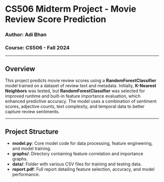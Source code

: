 # **CS506 Midterm Project - Movie Review Score Prediction**

### **Author**: Adi Bhan  
### **Course**: CS506 - Fall 2024  

---

## **Overview**
This project predicts movie review scores using a **RandomForestClassifier** model trained on a dataset of review text and metadata. Initially, **K-Nearest Neighbors** was tested, but **RandomForestClassifier** was selected for improved runtime and built-in feature importance evaluation, which enhanced predictive accuracy. The model uses a combination of sentiment scores, adjective counts, text complexity, and temporal data to better capture review sentiments.

---

## **Project Structure**
- **model.py**: Core model code for data processing, feature engineering, and model training.
- **graphs/**: Directory containing feature correlation and importance graphs.
- **data/**: Folder with various CSV files for training and testing data.
- **report.pdf**: Full report detailing feature selection, accuracy, and model performance.
